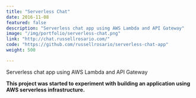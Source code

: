 ```yaml
---
title: "Serverless Chat"
date: 2016-11-08
featured: false
description: "Serverless chat app using AWS Lambda and API Gateway"
image: "/img/portfolio/serverless-chat.png"
link: "http://chat.russellrosario.com/"
code: "https://github.com/russellrosario/serverless-chat-app"
weight: 500

---
```


Serverless chat app using AWS Lambda and API Gateway

<b>This project was started to experiment with building an application using AWS serverless infrastructure.</b>
